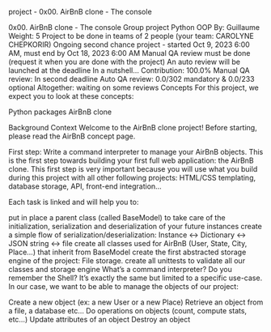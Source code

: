 project - 0x00. AirBnB clone - The console

0x00. AirBnB clone - The console
Group project
Python
OOP
 By: Guillaume
 Weight: 5
 Project to be done in teams of 2 people (your team: CAROLYNE CHEPKORIR)
 Ongoing second chance project - started Oct 9, 2023 6:00 AM, must end by Oct 18, 2023 6:00 AM
 Manual QA review must be done (request it when you are done with the project)
 An auto review will be launched at the deadline
In a nutshell…
Contribution: 100.0%
Manual QA review: In second deadline
Auto QA review: 0.0/302 mandatory & 0.0/233 optional
Altogether: waiting on some reviews
Concepts
For this project, we expect you to look at these concepts:

Python packages
AirBnB clone


Background Context
Welcome to the AirBnB clone project!
Before starting, please read the AirBnB concept page.

First step: Write a command interpreter to manage your AirBnB objects.
This is the first step towards building your first full web application: the AirBnB clone. This first step is very important because you will use what you build during this project with all other following projects: HTML/CSS templating, database storage, API, front-end integration…

Each task is linked and will help you to:

put in place a parent class (called BaseModel) to take care of the initialization, serialization and deserialization of your future instances
create a simple flow of serialization/deserialization: Instance <-> Dictionary <-> JSON string <-> file
create all classes used for AirBnB (User, State, City, Place…) that inherit from BaseModel
create the first abstracted storage engine of the project: File storage.
create all unittests to validate all our classes and storage engine
What’s a command interpreter?
Do you remember the Shell? It’s exactly the same but limited to a specific use-case. In our case, we want to be able to manage the objects of our project:

Create a new object (ex: a new User or a new Place)
Retrieve an object from a file, a database etc…
Do operations on objects (count, compute stats, etc…)
Update attributes of an object
Destroy an object
